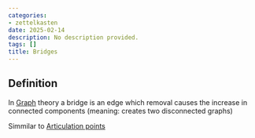 ```yaml
---
categories:
- zettelkasten
date: 2025-02-14
description: No description provided.
tags: []
title: Bridges
---
```


## Definition

In [Graph](Graph.md) theory a bridge is an edge which removal causes the increase in connected components (meaning: creates two disconnected graphs)

Simmilar to [Articulation points](Articulation%20points.md)